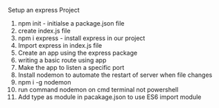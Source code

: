 Setup an express Project
1. npm init - initialse a package.json file
2. create index.js file
3. npm i express - install express in our project
4. Import express in index.js file
5. Create an app using the express package
6. writing a basic route using app
7. Make the app to listen a specific port
8. Install nodemon to automate the restart of server when file changes
9. npm i -g nodemon
10. run command nodemon on cmd terminal not powershell
11. Add type as module in pacakage.json to use ES6 import module